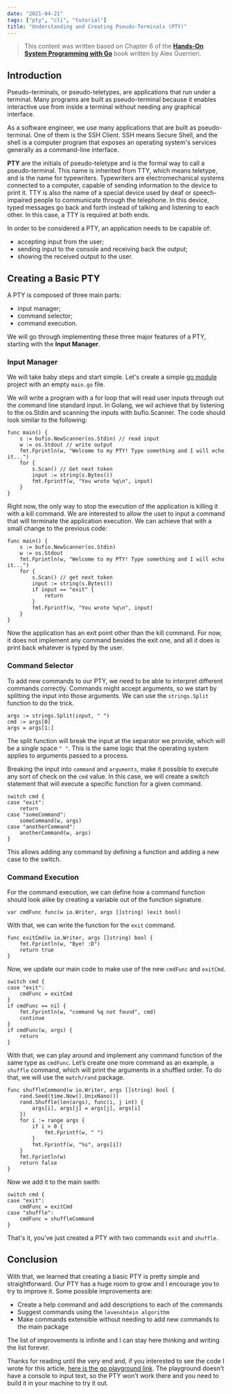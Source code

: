 ```yaml
---
date: "2021-04-21"
tags: ["pty", "cli", "tutorial"]
title: "Understanding and Creating Pseudo-Terminals (PTY)"
---
```


> This content was written based on Chapter 6 of the [**Hands-On System Programming with Go**](https://www.packtpub.com/product/hands-on-systems-programming-with-go/9781789804072) book written by Alex Guerrieri. 

## Introduction 

Pseudo-terminals, or pseudo-teletypes, are applications that run under a terminal. Many programs are built as pseudo-terminal because it enables interactive use from inside a terminal without needing any graphical interface.

As a software engineer, we use many applications that are built as pseudo-terminal. One of them is the SSH Client. SSH means Secure Shell, and the shell is a computer program that exposes an operating system's services generally as a command-line interface. 

**PTY** are the initials of pseudo-teletype and is the formal way to call a pseudo-terminal. This name is inherited from TTY, which means teletype, and is the name for typewriters. Typewriters are electromechanical systems connected to a computer, capable of sending information to the device to print it. TTY is also the name of a special device used by deaf or speech-impaired people to communicate through the telephone. In this device, typed messages go back and forth instead of talking and listening to each other. In this case, a TTY is required at both ends. 

In order to be considered a PTY, an application needs to be capable of:
- accepting input from the user;
- sending input to the console and receiving back the output;
- showing the received output to the user.

## Creating a Basic PTY

A PTY is composed of three main parts:
- input manager;
- command selector;
- command execution.

We will go through implementing these three major features of a PTY, starting with the **Input Manager**.

### Input Manager

We will take baby steps and start simple. Let's create a simple [go module](https://blog.golang.org/using-go-modules) project with an empty `main.go` file.

We will write a program with a for loop that will read user inputs through out the command line standard input. In Golang, we wil achieve that by listening to the os.Stdin and scanning the inputs with bufio.Scanner. The code should look similar to the following: 

```golang
func main() {
	s := bufio.NewScanner(os.Stdin) // read input
	w := os.Stdout // write output
	fmt.Fprintln(w, "Welcome to my PTY! Type something and I will echo it...")
	for {
		s.Scan() // Get next token
		input := string(s.Bytes())
		fmt.Fprintf(w, "You wrote %q\n", input) 
	}
}
```

Right now, the only way to stop the execution of the application is killing it with a kill command. We are interested to allow the uset to input a command that will terminate the application execution. We can achieve that with a small change to the previous code: 

```golang
func main() {
	s := bufio.NewScanner(os.Stdin)
	w := os.Stdout
	fmt.Fprintln(w, "Welcome to my PTY! Type something and I will echo it...")
	for {
		s.Scan() // get next token
		input := string(s.Bytes())
		if input == "exit" {
			return
		}
		fmt.Fprintf(w, "You wrote %q\n", input)
	}
}
```

Now the application has an exit point other than the kill command. For now, it does not implement any command besides the exit one, and all it does is print back whatever is typed by the user.


### Command Selector

To add new commands to our PTY, we need to be able to interpret different commands correctly. Commands might accept arguments, so we start by splitting the input into those arguments. We can use the `strings.Split` function to do the trick. 

```golang
args := strings.Split(input, " ")
cmd := args[0]
args = args[1:]
```
The split function will break the input at the separator we provide, which will be a single space `" "`. This is the same logic that the operating system applies to arguments passed to a process.   

Breaking the input into `command` and `arguments`, make it possible to execute any sort of check on the `cmd` value. In this case, we will create a switch statement that will execute a specific function for a given command. 

```golang
switch cmd {
case "exit": 
    return
case "someCommand":
    someCommand(w, args) 
case "anotherCommand":
    anotherCommand(w, args) 
}
```

This allows adding any command by defining a function and adding a new case to the switch.

### Command Execution

For the command execution, we can define how a command function should look alike by creating a variable out of the function signature.

```golang
var cmdFunc func(w io.Writer, args []string) (exit bool)
```

With that, we can write the function for the `exit` command.

```golang
func exitCmd(w io.Writer, args []string) bool {
	fmt.Fprintln(w, "Bye! :D")
	return true
}
```

Now, we update our main code to make use of the new `cmdFunc` and `exitCmd`.

```golang
switch cmd {
case "exit":
    cmdFunc = exitCmd
}
if cmdFunc == nil {
    fmt.Fprintln(w, "command %q not found", cmd)
    continue
}
if cmdFunc(w, args) {
    return
}
```

With that, we can play around and implement any command function of the same type as `cmdFunc`. Let’s create one more command as an example, a `shuffle` command, which will print the arguments in a shuffled order. To do that, we will use the `match/rand` package.

```golang
func shuffleCommand(w io.Writer, args []string) bool {
	rand.Seed(time.Now().UnixNano())
	rand.Shuffle(len(args), func(i, j int) {
		args[i], args[j] = args[j], args[i]
	})
	for i := range args {
		if i > 0 {
			fmt.Fprintf(w, " ")
		}
		fmt.Fprintf(w, "%s", args[i])
	}
	fmt.Fprintln(w)
	return false
}
```

Now we add it to the main swith: 

```golang
switch cmd {
case "exit":
    cmdFunc = exitCmd
case "shuffle":
    cmdFunc = shuffleCommand
}
```

That's it, you've just created a PTY with two commands `exit` and `shuffle`.

## Conclusion

With that, we learned that creating a basic PTY is pretty simple and straightforward. Our PTY has a huge room to grow and I encourage you to try to improve it. Some possible improvements are:
- Create a help command and add descriptions to each of the commands
- Suggest commands using the `levenshtein algorithm`
- Make commands extensible without needing to add new commands to the main package

The list of improvements is infinite and I can stay here thinking and writing the list forever. 

Thanks for reading until the very end and, if you interested to see the code I wrote for this article, [here is the go playground link](https://play.golang.org/p/HncuuNtfSmO). The playground doesn't have a console to input text, so the PTY won't work there and you need to build it in your machine to try it out.